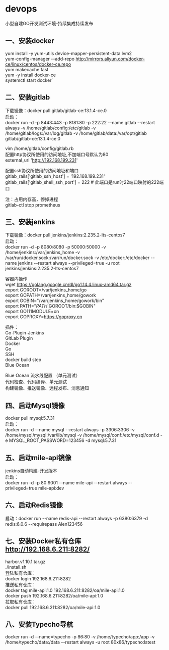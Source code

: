 # devops
小型自建GO开发测试环境-持续集成持续发布

## 一、安装docker
  yum install -y yum-utils device-mapper-persistent-data lvm2    
  yum-config-manager --add-repo http://mirrors.aliyun.com/docker-ce/linux/centos/docker-ce.repo  
  yum makecache fast  
  yum -y install docker-ce  
  systemctl start docker`

## 二、安装gitlab
下载镜像：docker pull gitlab/gitlab-ce:13.1.4-ce.0  
启动：  
docker run -d  -p 8443:443 -p 8181:80 -p 222:22 --name gitlab --restart always -v /home/gitlab/config:/etc/gitlab -v /home/gitlab/logs:/var/log/gitlab -v /home/gitlab/data:/var/opt/gitlab gitlab/gitlab-ce:13.1.4-ce.0  

vim /home/gitlab/config/gitlab.rb  
配置http协议所使用的访问地址,不加端口号默认为80  
external_url 'http://192.168.199.231'  
 
配置ssh协议所使用的访问地址和端口  
gitlab_rails['gitlab_ssh_host'] = '192.168.199.231'  
gitlab_rails['gitlab_shell_ssh_port'] = 222 # 此端口是run时22端口映射的222端口  

注：占用内存高，停掉进程  
gitlab-ctl stop prometheus  

## 三、安装jenkins  
下载镜像：docker pull jenkins/jenkins:2.235.2-lts-centos7  
启动：   
docker run -d -p 8080:8080 -p 50000:50000 -v /home/jenkins:/var/jenkins_home -v /var/run/docker.sock:/var/run/docker.sock -v /etc/docker:/etc/docker --name jenkins --restart always --privileged=true  -u root jenkins/jenkins:2.235.2-lts-centos7  

容器内操作  
wget https://golang.google.cn/dl/go1.14.4.linux-amd64.tar.gz  
export GOROOT=/var/jenkins_home/go  
export GOPATH=/var/jenkins_home/gowork  
export GOBIN="/var/jenkins_home/gowork/bin"  
export PATH="$PATH:$GOROOT/bin:$GOBIN"  
export GO111MODULE=on  
export GOPROXY=https://goproxy.cn  

 插件：  
Go-Plugin-Jenkins  
GitLab Plugin  
Docker  
Go  
SSH  
docker build step  
Blue Ocean  

Blue Ocean 流水线配置 （单元测试）  
代码检查、代码编译、单元测试  
构建镜像、推送镜像、远程发布、消息通知  

## 四、启动Mysql镜像  
docker pull mysql:5.7.31  
启动：   
docker run -d --name mysql --restart always -p 3306:3306 -v /home/mysql/mysql:/var/lib/mysql -v /home/mysql/conf:/etc/mysql/conf.d -e MYSQL_ROOT_PASSWORD=123456 -d mysql:5.7.31  

## 五、启动mile-api镜像  
jenkins自动构建-开发版本  
启动：  
docker run -d -p 80:9001 --name mile-api --restart always --privileged=true mile-api:dev  

## 六、启动Redis镜像
启动：docker run --name redis-api --restart always -p 6380:6379 -d redis:6.0.6 --requirepass Alen123456

## 七、安装Docker私有仓库 http://192.168.6.211:8282/
harbor.v1.10.1.tar.gz  
./install.sh  
登陆私有仓库：  
docker login 192.168.6.211:8282  
推送私有仓库：  
docker tag mile-api:1.0 192.168.6.211:8282/oa/mile-api:1.0  
docker push 192.168.6.211:8282/oa/mile-api:1.0  
拉取私有仓库：  
docker pull 192.168.6.211:8282/oa/mile-api:1.0  


## 八、安装Typecho导航  
docker run -d --name=typecho -p 86:80 -v /home/typecho/app:/app -v /home/typecho/data:/data --restart always  -u root 80x86/typecho:latest
